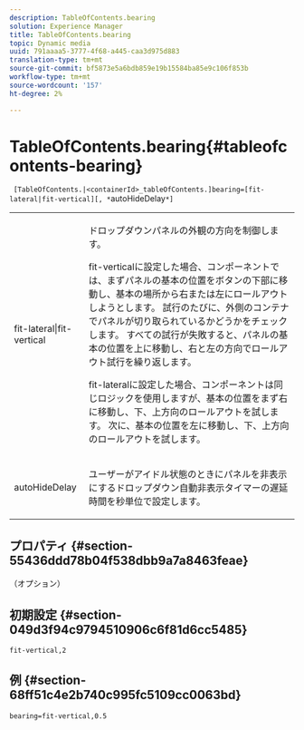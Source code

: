 ```yaml
---
description: TableOfContents.bearing
solution: Experience Manager
title: TableOfContents.bearing
topic: Dynamic media
uuid: 791aaaa5-3777-4f68-a445-caa3d975d883
translation-type: tm+mt
source-git-commit: bf5873e5a6bdb859e19b15584ba85e9c106f853b
workflow-type: tm+mt
source-wordcount: '157'
ht-degree: 2%

---
```



# TableOfContents.bearing{#tableofcontents-bearing}

` [TableOfContents.|<containerId>_tableOfContents.]bearing=[fit-lateral|fit-vertical][, *`autoHideDelay`*]`

<table id="table_5151E6EA076C4AAD8D952A09E1F17C44"> 
 <tbody> 
  <tr> 
   <td> <p> <span class="codeph"> fit-lateral|fit-vertical</span> </p> </td> 
   <td> <p> ドロップダウンパネルの外観の方向を制御します。 </p> <p><span class="codeph"> fit-vertical</span>に設定した場合、コンポーネントでは、まずパネルの基本の位置をボタンの下部に移動し、基本の場所から右または左にロールアウトしようとします。 試行のたびに、外側のコンテナでパネルが切り取られているかどうかをチェックします。 すべての試行が失敗すると、パネルの基本の位置を上に移動し、右と左の方向でロールアウト試行を繰り返します。 </p> <p><span class="codeph"> fit-lateral</span>に設定した場合、コンポーネントは同じロジックを使用しますが、基本の位置をまず右に移動し、下、上方向のロールアウトを試します。 次に、基本の位置を左に移動し、下、上方向のロールアウトを試します。 </p> </td> 
  </tr> 
  <tr> 
   <td> <p> <span class="codeph"><span class="varname"> autoHideDelay</span></span> </p> </td> 
   <td> <p> ユーザーがアイドル状態のときにパネルを非表示にするドロップダウン自動非表示タイマーの遅延時間を秒単位で設定します。 </p> </td> 
  </tr> 
 </tbody> 
</table>

## プロパティ {#section-55436ddd78b04f538dbb9a7a8463feae}

（オプション）

## 初期設定 {#section-049d3f94c9794510906c6f81d6cc5485}

`fit-vertical,2`

## 例 {#section-68ff51c4e2b740c995fc5109cc0063bd}

`bearing=fit-vertical,0.5`
